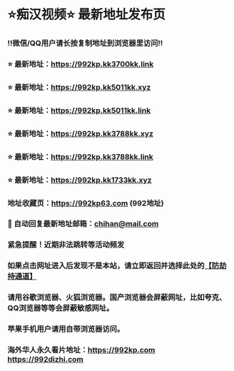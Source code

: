 # ⭐️痴汉视频⭐️ 最新地址发布页

### ‼️微信/QQ用户请长按复制地址到浏览器里访问‼️

### ⭐️ 最新地址：https://992kp.kk3700kk.link

### ⭐️ 最新地址：https://992kp.kk5011kk.xyz

### ⭐️ 最新地址：https://992kp.kk5011kk.link

### ⭐️ 最新地址：https://992kp.kk3788kk.xyz

### ⭐️ 最新地址：https://992kp.kk3788kk.link

### ⭐️ 最新地址：https://992kp.kk1733kk.xyz



### 地址收藏页：https://992kp63.com (992地址)
### 📧 自动回复最新地址邮箱：chihan@mail.com
### 紧急提醒！近期非法跳转等活动频发
### 如果点击网址进入后发现不是本站，请立即返回并选择此处的[【防劫持通道】](https://23.224.130.222:7583)
### 请用谷歌浏览器、火狐浏览器。国产浏览器会屏蔽网址，比如夸克、QQ浏览器等等会屏蔽敏感网址。
### 苹果手机用户请用自带浏览器访问。
### 海外华人永久看片地址：https://992kp.com  https://992dizhi.com
